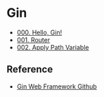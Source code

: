 # Gin
- [000. Hello, Gin!](https://github.com/technical-learn-room/gin-learn/blob/main/000.%20Hello,%20Gin!/000.%20Hello,%20Gin!.md)  
- [001. Router](https://github.com/technical-learn-room/gin-learn/blob/main/001.%20Router/001.%20Router.md)  
- [002. Apply Path Variable](https://github.com/technical-learn-room/gin-learn/blob/main/002.%20Apply%20Path%20Variable/002.%20Apply%20Path%20Variable.md)  

## Reference  
- [Gin Web Framework Github](https://github.com/gin-gonic/gin)  
